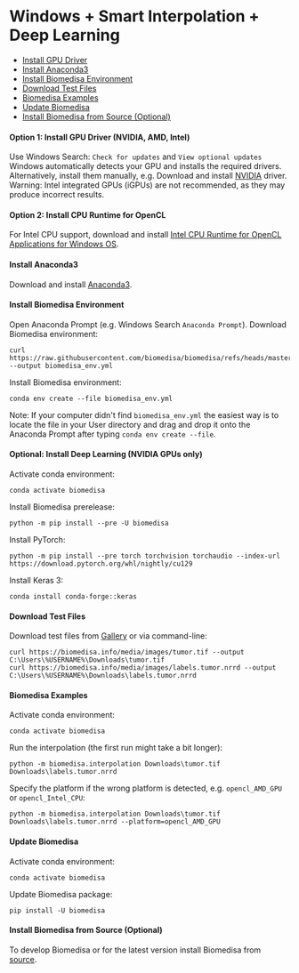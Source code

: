 # Windows + Smart Interpolation + Deep Learning

- [Install GPU Driver](#install-nvidia-driver)
- [Install Anaconda3](#install-anaconda3)
- [Install Biomedisa Environment](#install-biomedisa-environment)
- [Download Test Files](#download-test-files)
- [Biomedisa Examples](#biomedisa-examples)
- [Update Biomedisa](#update-biomedisa)
- [Install Biomedisa from Source (Optional)](#install-biomedisa-from-source-optional)

#### Option 1: Install GPU Driver (NVIDIA, AMD, Intel)
Use Windows Search: `Check for updates` and `View optional updates`  
Windows automatically detects your GPU and installs the required drivers.  
Alternatively, install them manually, e.g. Download and install [NVIDIA](https://www.nvidia.com/Download/Find.aspx?lang=en-us) driver.  
Warning: Intel integrated GPUs (iGPUs) are not recommended, as they may produce incorrect results.

#### Option 2: Install CPU Runtime for OpenCL
For Intel CPU support, download and install [Intel CPU Runtime for OpenCL Applications for Windows OS](https://software.intel.com/en-us/articles/opencl-drivers).

#### Install Anaconda3
Download and install [Anaconda3](https://repo.anaconda.com/archive/).

#### Install Biomedisa Environment
Open Anaconda Prompt (e.g. Windows Search `Anaconda Prompt`). Download Biomedisa environment:
```
curl https://raw.githubusercontent.com/biomedisa/biomedisa/refs/heads/master/biomedisa_env.yml --output biomedisa_env.yml
```
Install Biomedisa environment:
```
conda env create --file biomedisa_env.yml
```
Note: If your computer didn't find `biomedisa_env.yml` the easiest way is to locate the file in your User directory and drag and drop it onto the Anaconda Prompt after typing `conda env create --file`.

#### Optional: Install Deep Learning (NVIDIA GPUs only)
Activate conda environment:
```
conda activate biomedisa
```
Install Biomedisa prerelease:
```
python -m pip install --pre -U biomedisa
```
Install PyTorch:
```
python -m pip install --pre torch torchvision torchaudio --index-url https://download.pytorch.org/whl/nightly/cu129
```
Install Keras 3:
```
conda install conda-forge::keras
```

#### Download Test Files
Download test files from [Gallery](https://biomedisa.info/gallery/) or via command-line:
```
curl https://biomedisa.info/media/images/tumor.tif --output C:\Users\%USERNAME%\Downloads\tumor.tif
curl https://biomedisa.info/media/images/labels.tumor.nrrd --output C:\Users\%USERNAME%\Downloads\labels.tumor.nrrd
```

#### Biomedisa Examples
Activate conda environment:
```
conda activate biomedisa
```
Run the interpolation (the first run might take a bit longer):
```
python -m biomedisa.interpolation Downloads\tumor.tif Downloads\labels.tumor.nrrd
```
Specify the platform if the wrong platform is detected, e.g. `opencl_AMD_GPU` or `opencl_Intel_CPU`:
```
python -m biomedisa.interpolation Downloads\tumor.tif Downloads\labels.tumor.nrrd --platform=opencl_AMD_GPU
```

#### Update Biomedisa
Activate conda environment:
```
conda activate biomedisa
```
Update Biomedisa package:
```
pip install -U biomedisa
```

#### Install Biomedisa from Source (Optional)
To develop Biomedisa or for the latest version install Biomedisa from [source](https://github.com/biomedisa/biomedisa/blob/master/README/installation_from_source.md).

